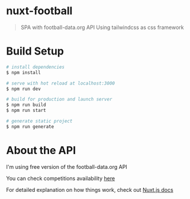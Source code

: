 # nuxt-football

> SPA with football-data.org API
> Using tailwindcss as css framework

# Build Setup

``` bash
# install dependencies
$ npm install

# serve with hot reload at localhost:3000
$ npm run dev

# build for production and launch server
$ npm run build
$ npm run start

# generate static project
$ npm run generate
```

# About the API
I'm using free version of the football-data.org API

You can check competitions availability [here](https://www.football-data.org/coverage)

For detailed explanation on how things work, check out [Nuxt.js docs](https://nuxtjs.org)
